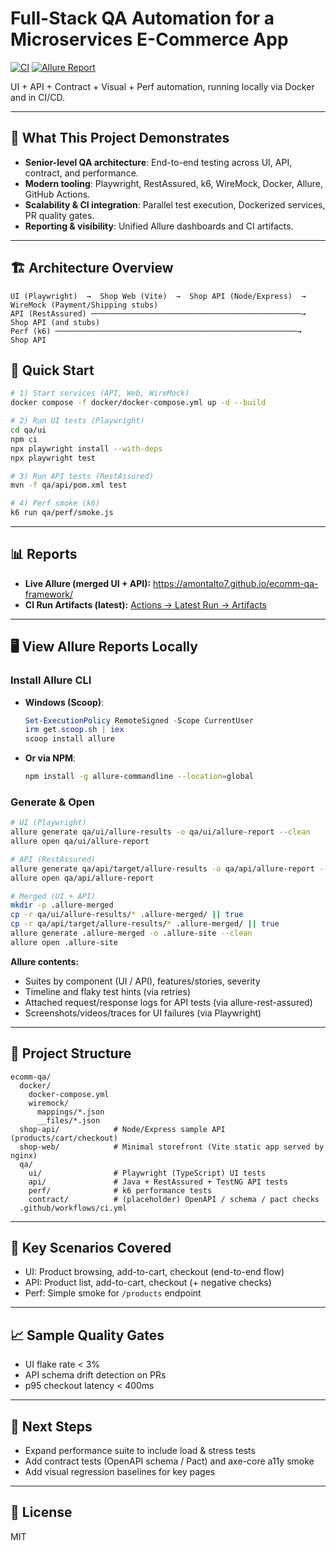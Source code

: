 # Full-Stack QA Automation for a Microservices E-Commerce App

[![CI](https://github.com/amontalto7/ecomm-qa-framework/actions/workflows/ci.yml/badge.svg)](https://github.com/amontalto7/ecomm-qa-framework/actions)
[![Allure Report](https://img.shields.io/badge/Allure-Report-8A2BE2)](https://amontalto7.github.io/ecomm-qa-framework/)

UI + API + Contract + Visual + Perf automation, running locally via Docker and in CI/CD.

---

## 📌 What This Project Demonstrates
- **Senior-level QA architecture**: End-to-end testing across UI, API, contract, and performance.
- **Modern tooling**: Playwright, RestAssured, k6, WireMock, Docker, Allure, GitHub Actions.
- **Scalability & CI integration**: Parallel test execution, Dockerized services, PR quality gates.
- **Reporting & visibility**: Unified Allure dashboards and CI artifacts.

---

## 🏗 Architecture Overview
```
UI (Playwright)  →  Shop Web (Vite)  →  Shop API (Node/Express)  →  WireMock (Payment/Shipping stubs)
API (RestAssured) ───────────────────────────────────────────────→  Shop API (and stubs)
Perf (k6) ──────────────────────────────────────────────────────→  Shop API
```

## 🚀 Quick Start
```bash
# 1) Start services (API, Web, WireMock)
docker compose -f docker/docker-compose.yml up -d --build

# 2) Run UI tests (Playwright)
cd qa/ui
npm ci
npx playwright install --with-deps
npx playwright test

# 3) Run API tests (RestAssured)
mvn -f qa/api/pom.xml test

# 4) Perf smoke (k6)
k6 run qa/perf/smoke.js
```

---

## 📊 Reports

- **Live Allure (merged UI + API):** https://amontalto7.github.io/ecomm-qa-framework/
- **CI Run Artifacts (latest):** [Actions → Latest Run → Artifacts](https://github.com/amontalto7/ecomm-qa-framework/actions)

---

## 🖥 View Allure Reports Locally

### Install Allure CLI
- **Windows (Scoop)**:
  ```powershell
  Set-ExecutionPolicy RemoteSigned -Scope CurrentUser
  irm get.scoop.sh | iex
  scoop install allure
  ```
- **Or via NPM**:
  ```bash
  npm install -g allure-commandline --location=global
  ```

### Generate & Open
```bash
# UI (Playwright)
allure generate qa/ui/allure-results -o qa/ui/allure-report --clean
allure open qa/ui/allure-report

# API (RestAssured)
allure generate qa/api/target/allure-results -o qa/api/allure-report --clean
allure open qa/api/allure-report

# Merged (UI + API)
mkdir -p .allure-merged
cp -r qa/ui/allure-results/* .allure-merged/ || true
cp -r qa/api/target/allure-results/* .allure-merged/ || true
allure generate .allure-merged -o .allure-site --clean
allure open .allure-site
```

**Allure contents:**
- Suites by component (UI / API), features/stories, severity
- Timeline and flaky test hints (via retries)
- Attached request/response logs for API tests (via allure-rest-assured)
- Screenshots/videos/traces for UI failures (via Playwright)

---

## 📂 Project Structure
```
ecomm-qa/
  docker/
    docker-compose.yml
    wiremock/
      mappings/*.json
      __files/*.json
  shop-api/            # Node/Express sample API (products/cart/checkout)
  shop-web/            # Minimal storefront (Vite static app served by nginx)
  qa/
    ui/                # Playwright (TypeScript) UI tests
    api/               # Java + RestAssured + TestNG API tests
    perf/              # k6 performance tests
    contract/          # (placeholder) OpenAPI / schema / pact checks
  .github/workflows/ci.yml
```

---

## 🎯 Key Scenarios Covered
- UI: Product browsing, add-to-cart, checkout (end-to-end flow)
- API: Product list, add-to-cart, checkout (+ negative checks)
- Perf: Simple smoke for `/products` endpoint

---

## 📈 Sample Quality Gates
- UI flake rate < 3%
- API schema drift detection on PRs
- p95 checkout latency < 400ms

---

## 🔮 Next Steps
- Expand performance suite to include load & stress tests
- Add contract tests (OpenAPI schema / Pact) and axe-core a11y smoke
- Add visual regression baselines for key pages

---

## 📜 License
MIT
